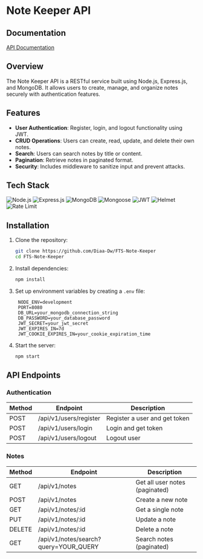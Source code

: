 # Note Keeper API

## Documentation
[API Documentation](https://documenter.getpostman.com/view/29614238/2sAYkBsgvb)

## Overview
The Note Keeper API is a RESTful service built using Node.js, Express.js, and MongoDB. It allows users to create, manage, and organize notes securely with authentication features.

## Features
- **User Authentication**: Register, login, and logout functionality using JWT.
- **CRUD Operations**: Users can create, read, update, and delete their own notes.
- **Search**: Users can search notes by title or content.
- **Pagination**: Retrieve notes in paginated format.
- **Security**: Includes middleware to sanitize input and prevent attacks.


## Tech Stack
![Node.js](https://img.shields.io/badge/-Node.js-339933?style=for-the-badge&logo=node.js&logoColor=white)
![Express.js](https://img.shields.io/badge/-Express.js-000000?style=for-the-badge&logo=express&logoColor=white)
![MongoDB](https://img.shields.io/badge/-MongoDB-47A248?style=for-the-badge&logo=mongodb&logoColor=white)
![Mongoose](https://img.shields.io/badge/-Mongoose-880000?style=for-the-badge&logo=mongodb&logoColor=white)
![JWT](https://img.shields.io/badge/-JWT-000000?style=for-the-badge&logo=jsonwebtokens&logoColor=white)
![Helmet](https://img.shields.io/badge/-Helmet-F05032?style=for-the-badge&&logoColor=white)
![Rate Limit](https://img.shields.io/badge/-Rate%20Limit-FFA500?style=for-the-badge&logo=security&logoColor=white)

## Installation
1. Clone the repository:
   ```sh
   git clone https://github.com/Diaa-Dw/FTS-Note-Keeper
   cd FTS-Note-Keeper
   ```
2. Install dependencies:
   ```sh
   npm install
   ```
3. Set up environment variables by creating a `.env` file:
   ```env
    NODE_ENV=development
    PORT=8080
    DB_URL=your_mongodb_connection_string
    DB_PASSWORD=your_database_password
    JWT_SECRET=your_jwt_secret
    JWT_EXPIRES_IN=7d
    JWT_COOKIE_EXPIRES_IN=your_cookie_expiration_time
   ```
4. Start the server:
   ```sh
   npm start
   ```

## API Endpoints

### Authentication
| Method | Endpoint       | Description        |
|--------|---------------|--------------------|
| POST   | /api/v1/users/register | Register a user and get token   |
| POST   | /api/v1/users/login    | Login and get token |
| POST   | /api/v1/users/logout   | Logout user       |

### Notes
| Method | Endpoint          | Description                 |
|--------|------------------|-----------------------------|
| GET    | /api/v1/notes           | Get all user notes (paginated) |
| POST   | /api/v1/notes           | Create a new note           |
| GET    | /api/v1/notes/:id       | Get a single note           |
| PUT    | /api/v1/notes/:id       | Update a note               |
| DELETE | /api/v1/notes/:id       | Delete a note               |
| GET    | /api/v1/notes/search?query=YOUR_QUERY | Search notes (paginated)|
